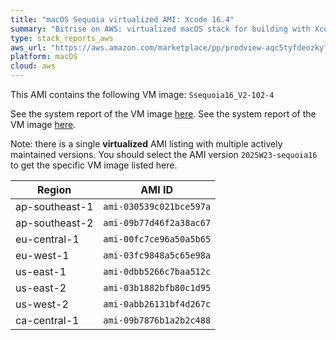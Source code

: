 ```yaml
---
title: "macOS Sequoia virtualized AMI: Xcode 16.4"
summary: "Bitrise on AWS: virtualized macOS stack for building with Xcode"
type: stack_reports_aws
aws_url: "https://aws.amazon.com/marketplace/pp/prodview-aqc5tyfdeozky?sr=0-4&ref_=beagle&applicationId=AWSMPContessa"
platform: macOS
cloud: aws
---
```


This AMI contains the following VM image: `Ssequoia16_V2-102-4`

See the system report of the VM image [here](../osx-xcode-16.4.x.md).
See the system report of the VM image [here](../osx-xcode-16.3.x.md).

Note: there is a single **virtualized** AMI listing with multiple actively maintained versions. You should select the AMI version `2025W23-sequoia16` to get the specific VM image listed here.

| Region         | AMI ID                  |
| ---------------| ----------------------- |
| ap-southeast-1 | `ami-030539c021bce597a` |
| ap-southeast-2 | `ami-09b77d46f2a38ac67` |
| eu-central-1   | `ami-00fc7ce96a50a5b65` |
| eu-west-1      | `ami-03fc9848a5c65e98a` |
| us-east-1      | `ami-0dbb5266c7baa512c` |
| us-east-2      | `ami-03b1882bfb80c1d95` |
| us-west-2      | `ami-0abb26131bf4d267c` |
| ca-central-1   | `ami-09b7876b1a2b2c488` |
